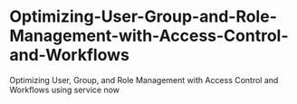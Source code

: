 # Optimizing-User-Group-and-Role-Management-with-Access-Control-and-Workflows
Optimizing User, Group, and Role Management with Access Control and Workflows using service now
